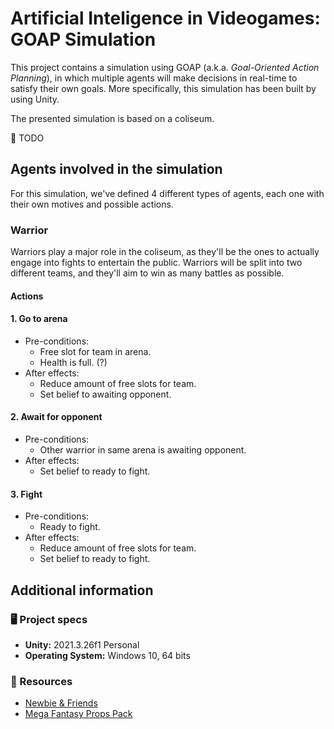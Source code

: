 # Artificial Inteligence in Videogames: GOAP Simulation

This project contains a simulation using GOAP (a.k.a. _Goal-Oriented Action Planning_), in which multiple agents will make decisions in real-time to satisfy their own goals. More specifically, this simulation has been built by using Unity.

The presented simulation is based on a coliseum.

:memo: TODO

## Agents involved in the simulation

For this simulation, we've defined 4 different types of agents, each one with their own motives and possible actions.

### Warrior

Warriors play a major role in the coliseum, as they'll be the ones to actually engage into fights to entertain the public. Warriors will be split into two different teams, and they'll aim to win as many battles as possible.

#### Actions

#### 1. Go to arena

- Pre-conditions:
    - Free slot for team in arena.
    - Health is full. (?)
- After effects:
    - Reduce amount of free slots for team.
    - Set belief to awaiting opponent.

#### 2. Await for opponent

- Pre-conditions:
    - Other warrior in same arena is awaiting opponent.
- After effects:
    - Set belief to ready to fight.

#### 3. Fight

- Pre-conditions:
    - Ready to fight.
- After effects:
    - Reduce amount of free slots for team.
    - Set belief to ready to fight.

## Additional information

### 🖥️ Project specs

- **Unity:** 2021.3.26f1 Personal
- **Operating System:** Windows 10, 64 bits

### 🎨 Resources

- [Newbie & Friends](https://assetstore.unity.com/packages/3d/characters/newbie-friends-208112)
- [Mega Fantasy Props Pack](https://assetstore.unity.com/packages/3d/environments/fantasy/mega-fantasy-props-pack-87811)
